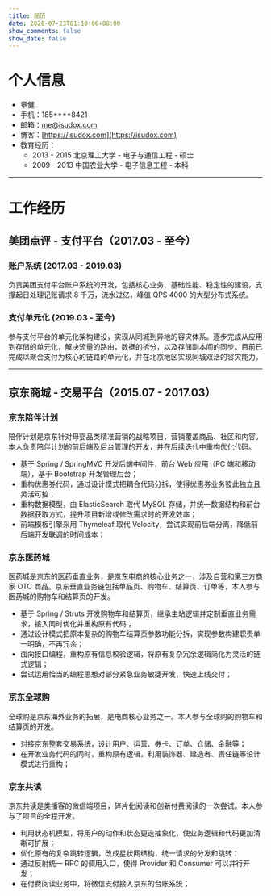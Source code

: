 ```yaml
---
title: 简历
date: 2020-07-23T01:10:06+08:00
show_comments: false
show_date: false
---
```


# 个人信息

- 章健
- 手机：185\*\*\*\*8421
- 邮箱：me@isudox.com
- 博客：[https://isudox.com](https://isudox.com)
- 教育经历：
  - 2013 - 2015 北京理工大学 - 电子与通信工程 - 硕士
  - 2009 - 2013 中国农业大学 - 电子信息工程 - 本科

---

# 工作经历

## 美团点评 - 支付平台（2017.03 - 至今）

### 账户系统 (2017.03 - 2019.03)

负责美团支付平台账户系统的开发，包括核心业务、基础性能、稳定性的建设，支撑起日处理记账请求 8 千万，流水过亿，峰值 QPS 4000 的大型分布式系统。

### 支付单元化 (2019.03 - 至今)

参与支付平台的单元化架构建设，实现从同城到异地的容灾体系。逐步完成从应用到存储的单元化，解决流量的路由，数据的拆分，以及存储副本间的同步。目前已完成以聚合支付为核心的链路的单元化，并在北京地区实现同城双活的容灾能力。

---

## 京东商城 - 交易平台（2015.07 - 2017.03）

### 京东陪伴计划

陪伴计划是京东针对母婴品类精准营销的战略项目，营销覆盖商品、社区和内容。本人负责陪伴计划的前后端及后台管理的开发，并在后续迭代中重构优化代码。

- 基于 Spring / SpringMVC 开发后端中间件，前台 Web 应用（PC 端和移动端），基于 Bootstrap 开发管理后台；
- 重构优惠券代码，通过设计模式把耦合代码分拆，使得优惠券业务彼此独立且灵活可控；
- 重构数据模型，由 ElasticSearch 取代 MySQL 存储，并统一数据结构和前台数据获取方式，提升项目新增或修改需求时的开发效率；
- 前端模板引擎采用 Thymeleaf 取代 Velocity，尝试实现前后端分离，降低前后端开发联调的时间成本；

### 京东医药城

医药城是京东的医药垂直业务，是京东电商的核心业务之一，涉及自营和第三方商家 OTC 商品。京东垂直业务链包括单品页、购物车、结算页、订单等，本人参与医药城的购物车和结算页的开发。

- 基于 Spring / Struts 开发购物车和结算页，继承主站逻辑并定制垂直业务需求，接入同时优化并重构原有代码；
- 通过设计模式把原本复杂的购物车结算页参数功能分拆，实现参数构建职责单一明确，不再冗余；
- 面向接口编程，重构原有信息校验逻辑，将原有复杂冗余逻辑简化为灵活的链式逻辑；
- 尝试运用恰当的编程思想对部分紧急业务敏捷开发，快速上线交付；

### 京东全球购

全球购是京东海外业务的拓展，是电商核心业务之一。本人参与全球购的购物车和结算页的开发。

- 对接京东整套交易系统，设计用户、运营、券卡、订单、仓储、金融等；
- 在开发业务代码的同时，重构原有逻辑，利用装饰器、建造者、责任链等设计模式进行重构；

### 京东共读

京东共读是类播客的微信端项目，碎片化阅读和创新付费阅读的一次尝试。本人参与了项目的全程开发。

- 利用状态机模型，将用户的动作和状态更迭抽象化，使业务逻辑和代码更加清晰可扩展；
- 优化原有的复杂跳转逻辑，改成星状网结构，统一请求的分发和跳转；
- 通过反射统一 RPC 的调用入口，使得 Provider 和 Consumer 可以并行开发；
- 在付费阅读业务中，将微信支付接入京东的台账系统；